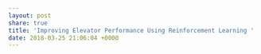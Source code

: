 ```yaml
---
layout: post
share: true
title: 'Improving Elevator Performance Using Reinforcement Learning '
date: 2018-03-25 21:06:04 +0000
---
```

